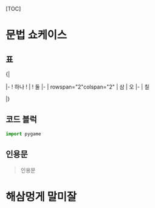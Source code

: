 [TOC]

# 문법 쇼케이스

## 표

{|

|-
! 하나
! 
| ! 둘
|-
| rowspan="2"colspan="2" | 삼
| 오
|-
| 칠

|}

## 코드 블럭
```python
import pygame
```
## 인용문
> 인용문

# 해삼멍게 말미잘